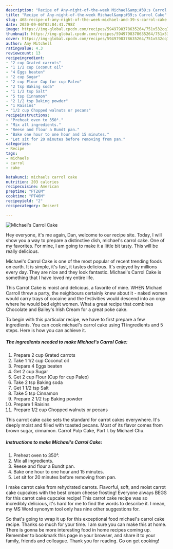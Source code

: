 ```yaml
---
description: "Recipe of Any-night-of-the-week Michael&amp;#39;s Carrol Cake"
title: "Recipe of Any-night-of-the-week Michael&amp;#39;s Carrol Cake"
slug: 468-recipe-of-any-night-of-the-week-michael-and-39-s-carrol-cake
date: 2020-09-06T02:04:41.798Z
image: https://img-global.cpcdn.com/recipes/5949798378635264/751x532cq70/michaels-carrol-cake-recipe-main-photo.jpg
thumbnail: https://img-global.cpcdn.com/recipes/5949798378635264/751x532cq70/michaels-carrol-cake-recipe-main-photo.jpg
cover: https://img-global.cpcdn.com/recipes/5949798378635264/751x532cq70/michaels-carrol-cake-recipe-main-photo.jpg
author: Amy Mitchell
ratingvalue: 4.3
reviewcount: 13
recipeingredient:
- "2 cup Grated carrots"
- "1 1/2 cup Coconut oil"
- "4 Eggs beaten"
- "2 cup Sugar"
- "2 cup Flour Cup for cup Paleo"
- "2 tsp Baking soda"
- "1 1/2 tsp Salt"
- "5 tsp Cinnamon"
- "2 1/2 tsp Baking powder"
- "1 Raisins"
- "1/2 cup Chopped walnuts or pecans"
recipeinstructions:
- "Preheat oven to 350°."
- "Mix all ingredients."
- "Reese and flour a Bundt pan."
- "Bake one hour to one hour and 15 minutes."
- "Let sit for 20 minutes before removing from pan."
categories:
- Recipe
tags:
- michaels
- carrol
- cake

katakunci: michaels carrol cake 
nutrition: 203 calories
recipecuisine: American
preptime: "PT26M"
cooktime: "PT46M"
recipeyield: "2"
recipecategory: Dessert

---
```



![Michael&#39;s Carrol Cake](https://img-global.cpcdn.com/recipes/5949798378635264/751x532cq70/michaels-carrol-cake-recipe-main-photo.jpg)

Hey everyone, it's me again, Dan, welcome to our recipe site. Today, I will show you a way to prepare a distinctive dish, michael&#39;s carrol cake. One of my favorites. For mine, I am going to make it a little bit tasty. This will be really delicious.

Michael&#39;s Carrol Cake is one of the most popular of recent trending foods on earth. It is simple, it's fast, it tastes delicious. It's enjoyed by millions every day. They are nice and they look fantastic. Michael&#39;s Carrol Cake is something that I have loved my entire life.

This Carrot Cake is moist and delicious, a favorite of mine. WHEN Michael Carroll threw a party, the neighbours certainly knew about it - naked women would carry trays of cocaine and the festivities would descend into an orgy where he would bed eight women. What a great recipe that combines Chocolate and Bailey&#39;s Irish Cream for a great poke cake.


To begin with this particular recipe, we have to first prepare a few ingredients. You can cook michael&#39;s carrol cake using 11 ingredients and 5 steps. Here is how you can achieve it.

##### The ingredients needed to make Michael&#39;s Carrol Cake:

1. Prepare 2 cup Grated carrots
1. Take 1 1/2 cup Coconut oil
1. Prepare 4 Eggs beaten
1. Get 2 cup Sugar
1. Get 2 cup Flour (Cup for cup Paleo)
1. Take 2 tsp Baking soda
1. Get 1 1/2 tsp Salt
1. Take 5 tsp Cinnamon
1. Prepare 2 1/2 tsp Baking powder
1. Prepare 1 Raisins
1. Prepare 1/2 cup Chopped walnuts or pecans


This carrot cake cake sets the standard for carrot cakes everywhere. It&#39;s deeply moist and filled with toasted pecans. Most of its flavor comes from brown sugar, cinnamon. Carrot Pulp Cake, Part I. by Michael Chu. 

##### Instructions to make Michael&#39;s Carrol Cake:

1. Preheat oven to 350°.
1. Mix all ingredients.
1. Reese and flour a Bundt pan.
1. Bake one hour to one hour and 15 minutes.
1. Let sit for 20 minutes before removing from pan.


I make carrot cake from rehydrated carrots. Flavorful, soft, and moist carrot cake cupcakes with the best cream cheese frosting! Everyone always BEGS for this carrot cake cupcake recipe! This carrot cake recipe was so incredibly delicious, it&#39;s hard for me to find the words to describe it. I mean, my MS Word synonym tool only has nine other suggestions for. 

So that's going to wrap it up for this exceptional food michael&#39;s carrol cake recipe. Thanks so much for your time. I am sure you can make this at home. There is gonna be more interesting food in home recipes coming up. Remember to bookmark this page in your browser, and share it to your family, friends and colleague. Thank you for reading. Go on get cooking!
